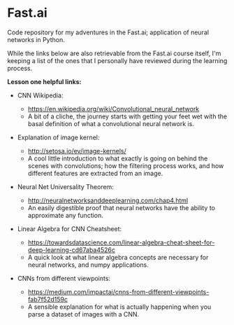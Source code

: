 # Fast.ai
Code repository for my adventures in the Fast.ai; application of neural networks in Python.

While the links below are also retrievable from the Fast.ai course itself, I'm keeping a list of the ones that I personally have reviewed during the learning process.

$\textbf{Lesson one helpful links:}$
- CNN Wikipedia: 
  - https://en.wikipedia.org/wiki/Convolutional_neural_network
  - A bit of a cliche, the journey starts with getting your feet wet with the basal definition of what a convolutional neural network is.
  
- Explanation of image kernel: 
  - http://setosa.io/ev/image-kernels/
  - A cool little introduction to what exactly is going on behind the scenes with convolutions; how the filtering process works, and how    different features are extracted from an image.
  
- Neural Net Universality Theorem: 
  - http://neuralnetworksanddeeplearning.com/chap4.html
  - An easily digestible proof that neural networks have the ability to approximate any function.
  
- Linear Algebra for CNN Cheatsheet: 
  - https://towardsdatascience.com/linear-algebra-cheat-sheet-for-deep-learning-cd67aba4526c
  - A quick look at what linear algebra concepts are necessary for neural networks, and numpy applications.
  
- CNNs from different viewpoints: 
  - https://medium.com/impactai/cnns-from-different-viewpoints-fab7f52d159c
  - A sensible explanation for what is actually happening when you parse a dataset of images with a CNN.
 
